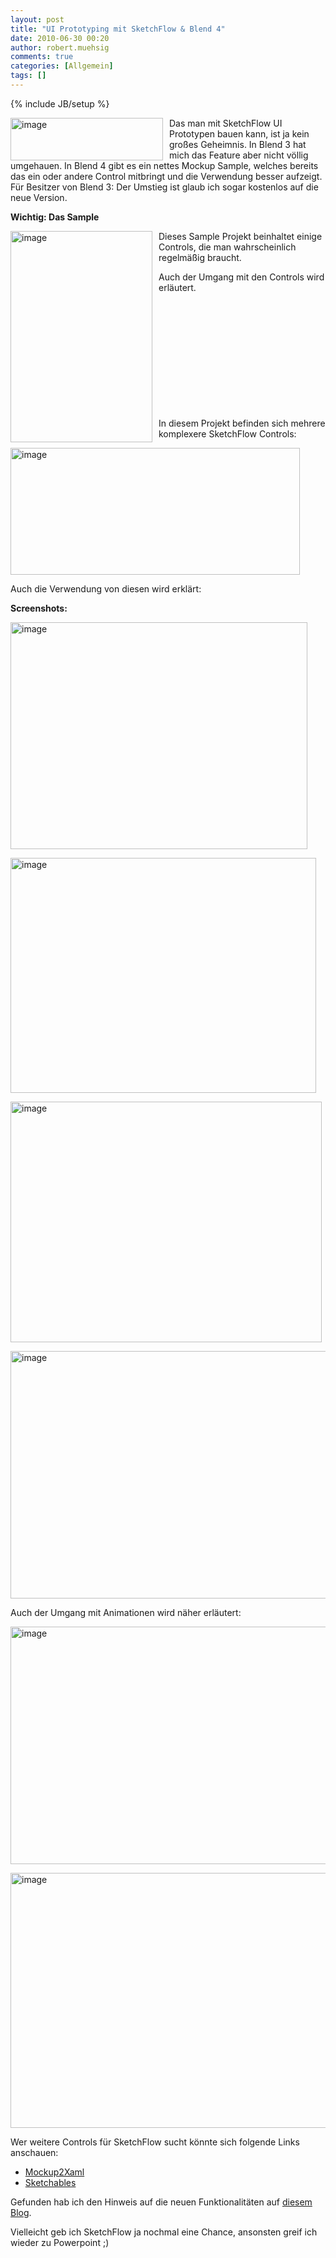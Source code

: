```yaml
---
layout: post
title: "UI Prototyping mit SketchFlow & Blend 4"
date: 2010-06-30 00:20
author: robert.muehsig
comments: true
categories: [Allgemein]
tags: []
---
```

{% include JB/setup %}
<p><a href="{{BASE_PATH}}/assets/wp-images/image983.png"><img style="border-bottom: 0px; border-left: 0px; margin: 0px 10px 0px 0px; display: inline; border-top: 0px; border-right: 0px" title="image" border="0" alt="image" align="left" src="{{BASE_PATH}}/assets/wp-images/image_thumb167.png" width="244" height="68" /></a> </p>  <p>Das man mit SketchFlow UI Prototypen bauen kann, ist ja kein großes Geheimnis. In Blend 3 hat mich das Feature aber nicht völlig umgehauen. In Blend 4 gibt es ein nettes Mockup Sample, welches bereits das ein oder andere Control mitbringt und die Verwendung besser aufzeigt. Für Besitzer von Blend 3: Der Umstieg ist glaub ich sogar kostenlos auf die neue Version.</p> <!--more-->  <p><strong>Wichtig: Das Sample</strong></p>  <p><a href="{{BASE_PATH}}/assets/wp-images/image984.png"><img style="border-bottom: 0px; border-left: 0px; margin: 0px 10px 0px 0px; display: inline; border-top: 0px; border-right: 0px" title="image" border="0" alt="image" align="left" src="{{BASE_PATH}}/assets/wp-images/image_thumb168.png" width="227" height="338" /></a> </p>  <p>Dieses Sample Projekt beinhaltet einige Controls, die man wahrscheinlich regelmäßig braucht.</p>  <p>Auch der Umgang mit den Controls wird erläutert.</p>  <p>&#160;</p>  <p>&#160;</p>  <p>&#160;</p>  <p>&#160;</p>  <p>&#160;</p>  <p>&#160;</p>  <p>In diesem Projekt befinden sich mehrere komplexere SketchFlow Controls:</p>  <p><a href="{{BASE_PATH}}/assets/wp-images/image985.png"><img style="border-bottom: 0px; border-left: 0px; display: inline; border-top: 0px; border-right: 0px" title="image" border="0" alt="image" src="{{BASE_PATH}}/assets/wp-images/image_thumb169.png" width="463" height="203" /></a> </p>  <p>Auch die Verwendung von diesen wird erklärt:</p>  <p><strong>Screenshots:</strong></p>  <p><a href="{{BASE_PATH}}/assets/wp-images/image986.png"><img style="border-bottom: 0px; border-left: 0px; display: inline; border-top: 0px; border-right: 0px" title="image" border="0" alt="image" src="{{BASE_PATH}}/assets/wp-images/image_thumb170.png" width="475" height="363" /></a> </p>  <p><a href="{{BASE_PATH}}/assets/wp-images/image987.png"><img style="border-bottom: 0px; border-left: 0px; display: inline; border-top: 0px; border-right: 0px" title="image" border="0" alt="image" src="{{BASE_PATH}}/assets/wp-images/image_thumb171.png" width="489" height="376" /></a> </p>  <p><a href="{{BASE_PATH}}/assets/wp-images/image988.png"><img style="border-bottom: 0px; border-left: 0px; display: inline; border-top: 0px; border-right: 0px" title="image" border="0" alt="image" src="{{BASE_PATH}}/assets/wp-images/image_thumb172.png" width="498" height="385" /></a> </p>  <p><a href="{{BASE_PATH}}/assets/wp-images/image989.png"><img style="border-bottom: 0px; border-left: 0px; display: inline; border-top: 0px; border-right: 0px" title="image" border="0" alt="image" src="{{BASE_PATH}}/assets/wp-images/image_thumb173.png" width="513" height="396" /></a> </p>  <p>Auch der Umgang mit Animationen wird näher erläutert:</p>  <p><a href="{{BASE_PATH}}/assets/wp-images/image990.png"><img style="border-bottom: 0px; border-left: 0px; display: inline; border-top: 0px; border-right: 0px" title="image" border="0" alt="image" src="{{BASE_PATH}}/assets/wp-images/image_thumb174.png" width="526" height="380" /></a> </p>  <p><a href="{{BASE_PATH}}/assets/wp-images/image991.png"><img style="border-bottom: 0px; border-left: 0px; display: inline; border-top: 0px; border-right: 0px" title="image" border="0" alt="image" src="{{BASE_PATH}}/assets/wp-images/image_thumb175.png" width="537" height="408" /></a> </p>  <p>Wer weitere Controls für SketchFlow sucht könnte sich folgende Links anschauen:</p>  <ul>   <li><a href="http://mockuptoxaml.codeplex.com/">Mockup2Xaml</a></li>    <li><a href="http://www.hardcodet.net/2010/05/announcing-sketchables">Sketchables</a></li> </ul>  <p>Gefunden hab ich den Hinweis auf die neuen Funktionalitäten auf <a href="http://www.uxmagic.com/blog/post/2010/06/04/Blend-4-to-get-huge-SketchFlow-Prototyping-upgrade-with-new-e2809cMockupe2809d-controls.aspx">diesem Blog</a>.</p>  <p>Vielleicht geb ich SketchFlow ja nochmal eine Chance, ansonsten greif ich wieder zu Powerpoint ;)</p>
